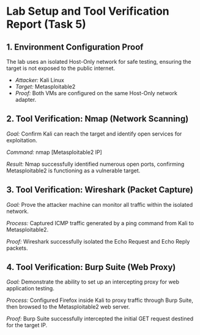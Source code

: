 # Lab Setup and Tool Verification Report (Task 5)

## 1. Environment Configuration Proof

The lab uses an isolated Host-Only network for safe testing, ensuring the target is not exposed to the public internet.

* *Attacker:* Kali Linux
* *Target:* Metasploitable2
* *Proof:* Both VMs are configured on the same Host-Only network adapter.


## 2. Tool Verification: Nmap (Network Scanning)

*Goal:* Confirm Kali can reach the target and identify open services for exploitation.

*Command:* nmap [Metasploitable2 IP]

*Result:* Nmap successfully identified numerous open ports, confirming Metasploitable2 is functioning as a vulnerable target.


## 3. Tool Verification: Wireshark (Packet Capture)

*Goal:* Prove the attacker machine can monitor all traffic within the isolated network.

*Process:* Captured ICMP traffic generated by a ping command from Kali to Metasploitable2.

*Proof:* Wireshark successfully isolated the Echo Request and Echo Reply packets.


## 4. Tool Verification: Burp Suite (Web Proxy)

*Goal:* Demonstrate the ability to set up an intercepting proxy for web application testing.

*Process:* Configured Firefox inside Kali to proxy traffic through Burp Suite, then browsed to the Metasploitable2 web server.

*Proof:* Burp Suite successfully intercepted the initial GET request destined for the target IP.

